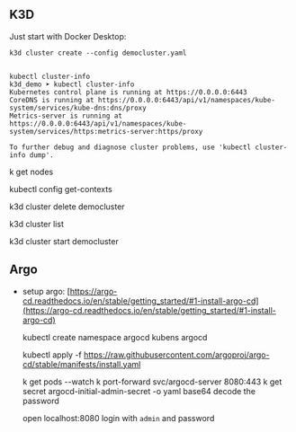 ## K3D

Just start with Docker Desktop:

    k3d cluster create --config democluster.yaml


    kubectl cluster-info
    k3d_demo ➤ kubectl cluster-info
    Kubernetes control plane is running at https://0.0.0.0:6443
    CoreDNS is running at https://0.0.0.0:6443/api/v1/namespaces/kube-system/services/kube-dns:dns/proxy
    Metrics-server is running at https://0.0.0.0:6443/api/v1/namespaces/kube-system/services/https:metrics-server:https/proxy

    To further debug and diagnose cluster problems, use 'kubectl cluster-info dump'.


k get nodes

kubectl config get-contexts


k3d cluster delete democluster

k3d cluster list

k3d cluster  start democluster


## Argo

* setup argo: [https://argo-cd.readthedocs.io/en/stable/getting_started/#1-install-argo-cd](https://argo-cd.readthedocs.io/en/stable/getting_started/#1-install-argo-cd)

    kubectl create namespace argocd
    kubens argocd

    
    kubectl apply   -f https://raw.githubusercontent.com/argoproj/argo-cd/stable/manifests/install.yaml

 

    k get pods --watch 
    k port-forward svc/argocd-server 8080:443 
    k get secret argocd-initial-admin-secret -o yaml
    base64 decode the password

    open localhost:8080 login with `admin` and password


